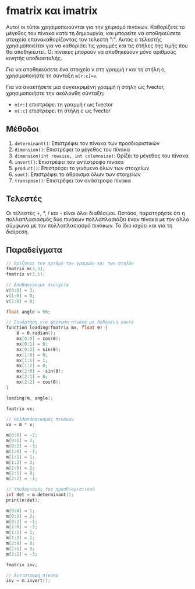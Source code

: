 # fmatrix και imatrix

Αυτοί οι τύποι χρησιμοποιούνται για την χειρισμό πινάκων. Καθορίζετε το μέγεθος του πίνακα κατά τη δημιουργία, και μπορείτε να αποθηκεύσετε στοιχεία επανακαθορίζοντας τον τελεστή ":". Αυτός ο τελεστής χρησιμοποιείται για να καθορίσει τις γραμμές και τις στήλες της τιμής που θα αποθηκευτεί. Οι πίνακες μπορούν να αποθηκεύουν μόνο αριθμούς κινητής υποδιαστολής.

Για να αποθηκεύσετε ένα στοιχείο v στη γραμμή r και τη στήλη c, χρησιμοποιήστε τη σύνταξη `m[r:c]=v`.

Για να ανακτήσετε μια συγκεκριμένη γραμμή ή στήλη ως fvector, χρησιμοποιήστε την ακόλουθη σύνταξη:
- `m[r:]` επιστρέφει τη γραμμή r ως fvector
- `m[:c]` επιστρέφει τη στήλη c ως fvector

## Μέθοδοι
1. `determinant()`: Επιστρέφει τον πίνακα των προσδιοριστικών
2. `dimension()`: Επιστρέφει το μέγεθος του πίνακα
3. `dimension(int rowsize, int columnsize)`: Ορίζει το μέγεθος του πίνακα
4. `invert()`: Επιστρέφει τον αντίστροφο πίνακα
5. `product()`: Επιστρέφει το γινόμενο όλων των στοιχείων
6. `sum()`: Επιστρέφει το άθροισμα όλων των στοιχείων
7. `transpose()`: Επιστρέφει τον ανάστροφο πίνακα

## Τελεστές
Οι τελεστές +, *, / και - είναι όλοι διαθέσιμοι. Ωστόσο, παρατηρήστε ότι η πολλαπλασιασμός δύο πινάκων πολλαπλασιάζει έναν πίνακα με τον άλλο σύμφωνα με τον πολλαπλασιασμό πινάκων. Το ίδιο ισχύει και για τη διαίρεση.

## Παραδείγματα
```cpp
// Ορίζουμε τον αριθμό των γραμμών και των στηλών
fmatrix m(3,3);
fmatrix v(3,1);

// Αποθηκεύουμε στοιχεία
v[0:0] = 3;
v[1:0] = 0;
v[2:0] = 0;

float angle = 56;

// Συνάρτηση για φόρτωση πίνακα με δεδομένη γωνία
function loading(fmatrix mx, float θ) {
    θ = θ.radian();
    mx[0:0] = cos(θ);
    mx[0:1] = 0;
    mx[0:2] = sin(θ);
    mx[1:0] = 0;
    mx[1:1] = 1;
    mx[1:2] = 0;
    mx[2:0] = -sin(θ);
    mx[2:1] = 0;
    mx[2:2] = cos(θ);
}

loading(m, angle);

fmatrix vx;

// Πολλαπλασιασμός πινάκων
vx = m * v;

m[0:0] = -2;
m[0:1] = 2;
m[0:2] = -3;
m[1:0] = -1;
m[1:1] = 1;
m[1:2] = 3;
m[2:0] = 2;
m[2:1] = 0;
m[2:2] = -1;

// Υπολογισμός του προσδιοριστικού
int det = m.determinant();
println(det);

m[0:0] = 1;
m[0:1] = 2;
m[0:2] = -1;
m[1:0] = -2;
m[1:1] = 1;
m[1:2] = 1;
m[2:0] = 0;
m[2:1] = 3;
m[2:2] = -3;

fmatrix inv;

// Αντιστροφή πίνακα
inv = m.invert();
```